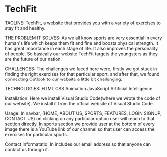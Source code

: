 # TechFit

TAGLINE:
TechFit, a website that provides you with a variety of exercises to stay fit and healthy.

THE PROBLEM IT SOLVES:
As we all know sports are very essential in every human's life which keeps them fit and fine and boosts physical strength. It has great importance in each stage of life. It also improves the personality of people. So basically our website TechFit targets the youngsters as they are the future of our nation.

CHALLENGES:
The challenges we faced here were, firstly we got stuck in finding the right exercises for that particular sport, and after that, we found connecting Outlook to our website a little bit challenging.

TECHNOLOGIES:
HTML
CSS Animation
JavaScript
Artificial Intelligence

Installation: 
Here we install Visual Studio Code(where we wrote the code of our website). We install it from the offical website of Visual Studio Code.

Usage:
In navbar, (HOME, ABOUT US, SPORTS, FEATURES, LOGIN SIGNUP, CONTACT US) on clicking on any particular option user will reach to that section directly. In sports section we provide user at the bottom of every image there is a YouTube link of our channel so that user can access the exercises for particular sports.

Contact Informatatio:
In includes our email address so that anyone can contact us through it.

